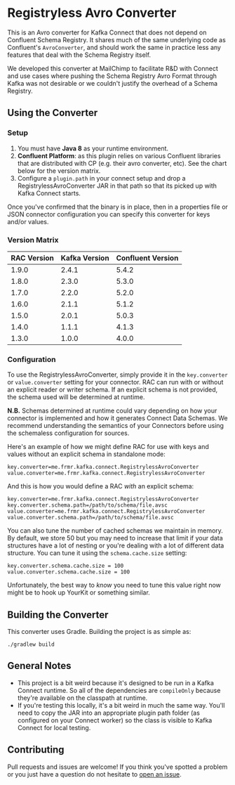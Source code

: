 # Registryless Avro Converter

This is an Avro converter for Kafka Connect that does not depend on Confluent Schema Registry. It
shares much of the same underlying code as Confluent's `AvroConverter`, and should work the same in
practice less any features that deal with the Schema Registry itself.

We developed this converter at MailChimp to facilitate R&D with Connect and use cases where pushing
the Schema Registry Avro Format through Kafka was not desirable or we couldn't justify the overhead
of a Schema Registry.

## Using the Converter

### Setup

1. You must have **Java 8** as your runtime environment.
2. **Confluent Platform**: as this plugin relies on various Confluent libraries that are
  distributed with CP (e.g. their avro converter, etc). See the chart below for the version matrix.
3. Configure a `plugin.path` in your connect setup and drop a RegistrylessAvroConverter JAR in that
  path so that its picked up with Kafka Connect starts.

Once you've confirmed that the binary is in place, then in a properties file or JSON connector
configuration you can specify this converter for keys and/or values.

### Version Matrix

| RAC Version   | Kafka Version | Confluent Version |
|---------------|---------------|-------------------|
| 1.9.0         | 2.4.1         | 5.4.2             |
| 1.8.0         | 2.3.0         | 5.3.0             |
| 1.7.0         | 2.2.0         | 5.2.0             |
| 1.6.0         | 2.1.1         | 5.1.2             |
| 1.5.0         | 2.0.1         | 5.0.3             |
| 1.4.0         | 1.1.1         | 4.1.3             |
| 1.3.0         | 1.0.0         | 4.0.0             |

### Configuration

To use the RegistrylessAvroConverter, simply provide it in the `key.converter` or `value.converter`
setting for your connector. RAC can run with or without an explicit reader or writer schema. If an
explicit schema is not provided, the schema used will be determined at runtime.

**N.B.** Schemas determined at runtime could vary depending on how your connector is implemented
and how it generates Connect Data Schemas. We recommend understanding the semantics of your
Connectors before using the schemaless configuration for sources.

Here's an example of how we might define RAC for use with keys and values without an explicit schema
in standalone mode:

```
key.converter=me.frmr.kafka.connect.RegistrylessAvroConverter
value.converter=me.frmr.kafka.connect.RegistrylessAvroConverter
```

And this is how you would define a RAC _with_ an explicit schema:

```
key.converter=me.frmr.kafka.connect.RegistrylessAvroConverter
key.converter.schema.path=/path/to/schema/file.avsc
value.converter=me.frmr.kafka.connect.RegistrylessAvroConverter
value.converter.schema.path=/path/to/schema/file.avsc
```

You can also tune the number of cached schemas we maintain in memory. By default, we store 50 but
you may need to increase that limit if your data structures have a lot of nesting or you're dealing
with a lot of different data structure. You can tune it using the `schema.cache.size` setting:

```
key.converter.schema.cache.size = 100
value.converter.schema.cache.size = 100
```

Unfortunately, the best way to _know_ you need to tune this value right now might be to hook up
YourKit or something similar.

## Building the Converter

This converter uses Gradle. Building the project is as simple as:

```
./gradlew build
```

## General Notes

* This project is a bit weird because it's designed to be run in a Kafka Connect runtime. So
  all of the dependencies are `compileOnly` because they're available on the classpath at runtime.
* If you're testing this locally, it's a bit weird in much the same way. You'll need to copy
  the JAR into an appropriate plugin path folder (as configured on your Connect worker) so the class
  is visible to Kafka Connect for local testing.

## Contributing

Pull requests and issues are welcome! If you think you've spotted a problem or you just have a
question do not hesitate to [open an issue](https://github.com/farmdawgnation/registryless-avro-converter/issues/new).
